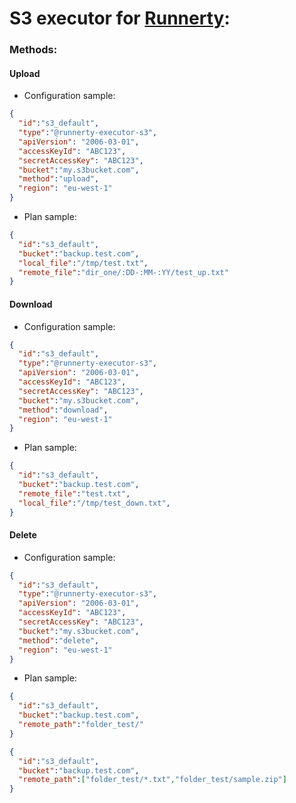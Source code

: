 # S3 executor for [Runnerty]:

### Methods:
#### Upload
* Configuration sample:
```json
{
  "id":"s3_default",
  "type":"@runnerty-executor-s3",
  "apiVersion": "2006-03-01",
  "accessKeyId": "ABC123",
  "secretAccessKey": "ABC123",
  "bucket":"my.s3bucket.com",
  "method":"upload",
  "region": "eu-west-1"
}
```

* Plan sample:
```json
{
  "id":"s3_default",
  "bucket":"backup.test.com",
  "local_file":"/tmp/test.txt",
  "remote_file":"dir_one/:DD-:MM-:YY/test_up.txt"
}
```
#### Download
* Configuration sample:
```json
{
  "id":"s3_default",
  "type":"@runnerty-executor-s3",
  "apiVersion": "2006-03-01",
  "accessKeyId": "ABC123",
  "secretAccessKey": "ABC123",
  "bucket":"my.s3bucket.com",
  "method":"download",
  "region": "eu-west-1"
}
```

* Plan sample:
```json
{
  "id":"s3_default",
  "bucket":"backup.test.com",
  "remote_file":"test.txt",
  "local_file":"/tmp/test_down.txt",
}
```
#### Delete
* Configuration sample:
```json
{
  "id":"s3_default",
  "type":"@runnerty-executor-s3",
  "apiVersion": "2006-03-01",
  "accessKeyId": "ABC123",
  "secretAccessKey": "ABC123",
  "bucket":"my.s3bucket.com",
  "method":"delete",
  "region": "eu-west-1"
}
```

* Plan sample:
```json
{
  "id":"s3_default",
  "bucket":"backup.test.com",
  "remote_path":"folder_test/"
}
```
```json
{
  "id":"s3_default",
  "bucket":"backup.test.com",
  "remote_path":["folder_test/*.txt","folder_test/sample.zip"]
}
```

[Runnerty]: http://www.runnerty.io